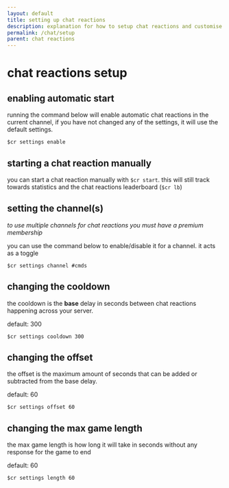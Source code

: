 ```yaml
---
layout: default
title: setting up chat reactions
description: explanation for how to setup chat reactions and customise settings
permalink: /chat/setup
parent: chat reactions
---
```


# chat reactions setup

## enabling automatic start

running the command below will enable automatic chat reactions in the current channel, if you have not changed any of the settings, it will use the default settings.

```
$cr settings enable
```

## starting a chat reaction manually

you can start a chat reaction manually with `$cr start`. this will still track towards statistics and the chat reactions leaderboard (`$cr lb`)

## setting the channel(s)

*to use multiple channels for chat reactions you must have a premium membership*

you can use the command below to enable/disable it for a channel. it acts as a toggle

```
$cr settings channel #cmds
```

## changing the cooldown

the cooldown is the **base** delay in seconds between chat reactions happening across your server.

default: 300

```
$cr settings cooldown 300
```

## changing the offset

the offset is the maximum amount of seconds that can be added or subtracted from the base delay.

default: 60

```
$cr settings offset 60
```

## changing the max game length

the max game length is how long it will take in seconds without any response for the game to end

default: 60

```
$cr settings length 60
```